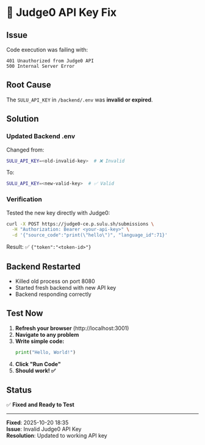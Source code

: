 # 🔧 Judge0 API Key Fix

## Issue

Code execution was failing with:

```
401 Unauthorized from Judge0 API
500 Internal Server Error
```

## Root Cause

The `SULU_API_KEY` in `/backend/.env` was **invalid or expired**.

## Solution

### Updated Backend .env

Changed from:
```bash
SULU_API_KEY=<old-invalid-key>  # ❌ Invalid
```

To:
```bash
SULU_API_KEY=<new-valid-key>  # ✅ Valid
```

### Verification

Tested the new key directly with Judge0:
```bash
curl -X POST https://judge0-ce.p.sulu.sh/submissions \
  -H "Authorization: Bearer <your-api-key>" \
  -d '{"source_code":"print(\"hello\")", "language_id":71}'
```

Result: ✅ `{"token":"<token-id>"}`

## Backend Restarted

- Killed old process on port 8080
- Started fresh backend with new API key
- Backend responding correctly

## Test Now

1. **Refresh your browser** (http://localhost:3001)
2. **Navigate to any problem**
3. **Write simple code:**
   ```python
   print("Hello, World!")
   ```
4. **Click "Run Code"**
5. **Should work! ✅**

## Status

✅ **Fixed and Ready to Test**

---

**Fixed**: 2025-10-20 18:35  
**Issue**: Invalid Judge0 API Key  
**Resolution**: Updated to working API key

